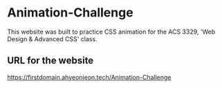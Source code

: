# Animation-Challenge
This website was built to practice CSS animation for the ACS 3329, 'Web Design & Advanced CSS' class.

## URL for the website
https://firstdomain.ahyeonjeon.tech/Animation-Challenge
